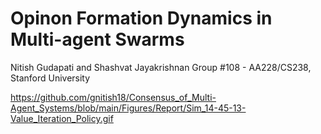 # Opinon Formation Dynamics in Multi-agent Swarms
Nitish Gudapati and Shashvat Jayakrishnan
Group #108 - AA228/CS238, Stanford University

https://github.com/gnitish18/Consensus_of_Multi-Agent_Systems/blob/main/Figures/Report/Sim_14-45-13-Value_Iteration_Policy.gif

